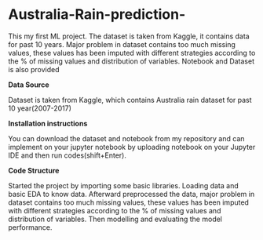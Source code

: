 # Australia-Rain-prediction-
This my first ML project. The dataset is taken from Kaggle, it contains data for past 10 years. Major problem in dataset contains too much missing values, these values has been imputed with different strategies according to the % of missing values and distribution of variables.
Notebook and Dataset is also provided 


**Data Source**

Dataset is taken from Kaggle, which contains Australia rain dataset for past 10 year(2007-2017) 

**Installation instructions**

You can download the dataset and notebook from my repository and can implement on your jupyter notebook by uploading notebook on your Jupyter IDE
and then run codes(shift+Enter).

**Code Structure**

Started the project by importing some basic libraries. Loading data and basic EDA to know data. Afterward preprocessed the data, major problem in dataset contains too much missing values, these values has been imputed with different strategies according to the % of missing values and distribution of variables. Then modelling and evaluating the model performance.
